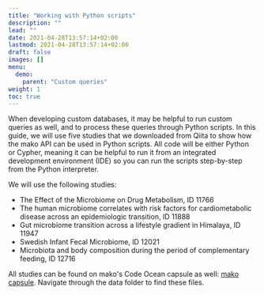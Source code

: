 ```yaml
---
title: "Working with Python scripts"
description: ""
lead: ""
date: 2021-04-28T13:57:14+02:00
lastmod: 2021-04-28T13:57:14+02:00
draft: false
images: []
menu: 
  demo:
    parent: "Custom queries"
weight: 1
toc: true
---
```


When developing custom databases, it may be helpful to run custom queries as well, and to process these queries through Python scripts. In this guide, we will use five studies that we downloaded from Qiita to show how the mako API can be used in Python scripts. All code will be either Python or Cypher, meaning it can be helpful to run it from an integrated development environment (IDE) so you can run the scripts step-by-step from the Python interpreter. 

We will use the following studies:
- The Effect of the Microbiome on Drug Metabolism, ID 11766
- The human microbiome correlates with risk factors for cardiometabolic disease across an epidemiologic transition, ID 11888
- Gut microbiome transition across a lifestyle gradient in Himalaya, ID 11947
- Swedish Infant Fecal Microbiome, ID 12021
- Microbiota and body composition during the period of complementary feeding, ID 12716

All studies can be found on mako's Code Ocean capsule as well: <a href="https://codeocean.com/capsule/0482418">mako capsule</a>. Navigate through the data folder to find these files. 
